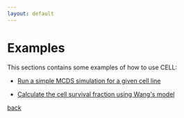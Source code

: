 ```yaml
---
layout: default
---
```


# Examples

This sections contains some examples of how to use CELL:

- [Run a simple MCDS simulation for a given cell line](./example_01.md)

- [Calculate the cell survival fraction using Wang's model](./example_02.md)

[back](./interfaz_grafica_adn.md)